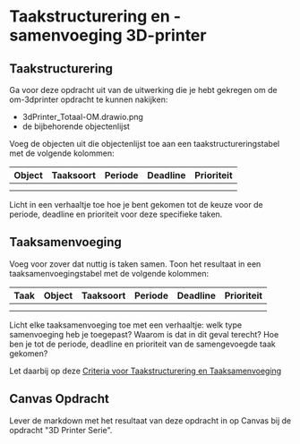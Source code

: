 # Taakstructurering en -samenvoeging 3D-printer

## Taakstructurering
Ga voor deze opdracht uit van de uitwerking die je hebt gekregen om de om-3dprinter opdracht te kunnen nakijken:
- 3dPrinter_Totaal-OM.drawio.png
- de bijbehorende objectenlijst

Voeg de objecten uit die objectenlijst toe aan een taakstructureringstabel met de volgende kolommen:

| Object | Taaksoort | Periode | Deadline | Prioriteit |
|--------|-----------|---------|----------|------------|
|        |           |         |          |            |
|        |           |         |          |            |

Licht in een verhaaltje toe hoe je bent gekomen tot de keuze voor de periode, deadline en prioriteit voor deze specifieke taken.

## Taaksamenvoeging

Voeg voor zover dat nuttig is taken samen. Toon het resultaat in een taaksamenvoegingstabel met de volgende kolommen:

| Taak | Object | Taaksoort | Periode | Deadline | Prioriteit |
|------|--------|-----------|---------|----------|------------|
|      |        |           |         |          |            |
|      |        |           |         |          |            |

Licht elke taaksamenvoeging toe met een verhaaltje: welk type samenvoeging heb je toegepast? Waarom is dat in dit geval terecht? Hoe ben je tot de periode, deadline en prioriteit van de samengevoegde taak gekomen?

Let daarbij op deze [Criteria voor Taakstructurering en Taaksamenvoeging](../../../../../leerdoelen/portfolio-items/taakstructurering.md)

## Canvas Opdracht
Lever de markdown met het resultaat van deze opdracht in op Canvas bij de opdracht "3D Printer Serie".